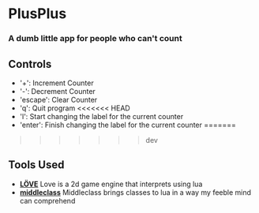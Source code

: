 # PlusPlus
### A dumb little app for people who can't count
## Controls
+ '+': Increment Counter
+ '-': Decrement Counter
+ 'escape': Clear Counter
+ 'q': Quit program
<<<<<<< HEAD
+ 'l': Start changing the label for the current counter
+ 'enter': Finish changing the label for the current counter
=======
>>>>>>> dev
## Tools Used
+ __[LÖVE](https://love2d.org/)__ Love is a 2d game engine that interprets using lua
+ __[middleclass](https://github.com/kikito/middleclass)__ Middleclass brings classes to lua in a way my feeble mind can comprehend
